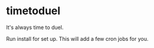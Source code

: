 # timetoduel
It's always time to duel.

Run install for set up. This will add a few cron jobs for you.
